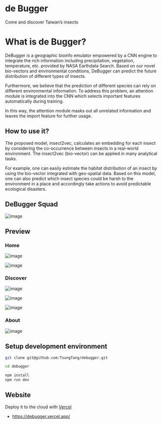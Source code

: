 # de Bugger

Come and discover Taiwan’s insects
# What is de Bugger?

DeBugger is a geographic bioinfo emulator empowered by a CNN engine to integrate the rich information including precipitation, vegetation, temperature, etc. provided by NASA Earthdata Search. Based on our novel bio-vectors and environmental conditions, DeBugger can predict the future distribution of different types of insects.

Furthermore, we believe that the prediction of different species can rely on different environmental information. To address this problem, an attention module is integrated into the CNN which selects important features automatically during training.

In this way, the attention module masks out all unrelated information and leaves the import feature for further usage.

## How to use it?

The proposed model, insect2vec, calculates an embedding for each insect by considering the co-occurrence between insects in a real-world environment. The insect2vec (bio-vector) can be applied in many analytical tasks.

For example, one can easily estimate the habitat distribution of an insect by using the bio-vector integrated with geo-spatial data. Based on this model, one can also predict which insect species could be harsh to the environment in a place and accordingly take actions to avoid predictable ecological disasters.

## DeBugger Squad

![image](https://user-images.githubusercontent.com/20000669/135740648-c41ec050-90eb-4877-bf4a-72dc4f8bad7a.png)

## Preview

### Home

![image](https://user-images.githubusercontent.com/20000669/135740660-1e16d6b7-d90d-445b-b47e-cfae4644902c.png)

![image](https://user-images.githubusercontent.com/20000669/135740668-67b958f0-f5d4-4152-b449-67322718fe19.png)

### Discover

![image](https://user-images.githubusercontent.com/20000669/135740678-af72d28b-e834-4bd4-ad43-e9e52666f181.png)

![image](https://user-images.githubusercontent.com/20000669/135740691-4e957bf0-b7d8-47cb-a06b-05e3b6331f15.png)

![image](https://user-images.githubusercontent.com/20000669/135740704-a86c0247-fa2f-47ec-82a8-65196bcbf0b8.png)


### About 

![image](https://user-images.githubusercontent.com/20000669/135740710-d4949b1e-0186-4313-83ad-6a9b8ef423e9.png)


## Setup development environment

```bash
git clone git@github.com:TsungTang/debugger.git

cd debugger

npm install
npm run dev
```

## Website

Deploy it to the cloud with [Vercel](https://debugger.vercel.app/)

- https://debugger.vercel.app/

